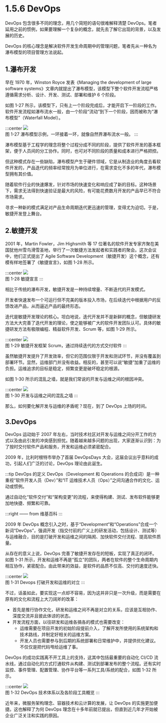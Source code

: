 # 1.5.6 DevOps

DevOps 包含很多不同的理念，用几个简短的语句很难解释清楚 DevOps。笔者延用之前的惯例，如果要理解一个复杂的概念，就先去了解它出现的背景，以及发展的历史。

DevOps 的核心理念是解决软件开发生命周期中的管理问题，笔者先从一种名为瀑布模型的项目管理方法说起。

## 1.瀑布开发

早在 1970 年，Winston Royce 发表《Managing the development of large software systems》文章内就提出了瀑布模型，该模型下整个软件开发流程严格遵循需求分析、设计、开发、测试、部署和维护 6 个阶段。

如图 1-27 所示，该模型下，只有上一个阶段完成后，才能开启下一阶段的工作。软件开发流程如瀑布流水一般，由一个阶段“流动”到下一个阶段，因而被称为“瀑布模型”（Waterfall Model）。

:::center
  ![](../assets/waterfall-model.svg)<br/>
  图 1-27 瀑布模型示例，一环接着一环，就像自然界瀑布流水一般。
:::

瀑布模型基于工程学的理念将整个过程分成不同的阶段，提供了软件开发的基本框架，便于人员间的分工协作。同时，也可对不同阶段的质量和成本进行严格把控。

但这种模式存在一些缺陷，瀑布模型产生于硬件领域，它是从制造业的角度去看软件开发的，产品迭代的频率经常按月为单位进行，在需求变化不多的年代，瀑布模型拥有其价值。

随着软件行业的快速爆发，针对市场的快速变化和响应成了新的目标。这种场景下，需求无法得到快速验证是最大的风险，有可能花费数月开发的产品早已不符合市场需求。

寻求一种新的模式满足对产品生命周期迭代更迅速的管理，变得尤为迫切。于是，敏捷开发登上舞台。

## 2.敏捷开发

2001 年，Martin Fowler，Jim Highsmith 等 17 位著名的软件开发专家齐聚在美国犹他州雪鸟滑雪圣地，举行了一次敏捷方法发起者和实践者的聚会。这次会议中，他们正式提出了 Agile Software Development（敏捷开发）这个概念，还有模有样地签署了《敏捷宣言》，如图 1-28 所示。

:::center
  ![](../assets/agile-word.png)<br/>
  图 1-28 敏捷宣言
:::

相比于传统的瀑布开发，敏捷开发是一种持续增量、不断迭代的开发模式。

开发者快速发布一个可运行但不完美的版本投入市场，在后续迭代中根据用户的反馈改进产品，从而逼近产品的最终形态。

迭代是敏捷开发理论的核心。坦白地说，迭代开发并不是新鲜的概念，但敏捷研发方法大大完善了迭代开发的理论，使之能够被广大的软件开发团队认可。具体的敏捷研发方法有极限编程、精益软件开发、Scrum 等，如图 1-29 所示。

:::center
  ![](../assets/agile-model.png)<br/>
  图 1-29 敏捷开发框架 Scrum，通过持续迭代的方式交付软件
:::

虽然敏捷开发提升了开发效率，但它的范围仅限于开发和测试环节，并没有覆盖到部署环节。显然，运维部门并没有收益。相反的，甚至可以说“敏捷”加重了运维的负担。运维追求的目标是稳定，频繁变更是破坏稳定的根源。

如图 1-30 所示的混乱之墙，就是我们常说的开发与运维之间的根因冲突。

:::center
  ![](../assets/devops-wall.png)<br/>
  图 1-30 开发与运维之间的混乱之墙
:::

那么，如何要化解开发与运维的矛盾呢？现在，到了 DevOps 上场的时间。

## 3.DevOps

DevOps 运动始于 2007 年左右，当时技术社区对开发与运维之间分开工作的方式以及由此引发的冲突感到担忧。随着越来越多问题的出现，大家逐渐认识到：为了按时交付软件产品和服务，开发和运维必须紧密配合。

2009 年，比利时根特市举办了首届 DevOpsDays 大会，这届会议出乎意料的成功，引起人们广泛的讨论，DevOps 理论由此诞生。

:::tip DevOps 的定义
DevOps（Development 和 Operations 的合成词）是一种重视“软件开发人员（Dev）”和“IT 运维技术人员（Ops）”之间沟通合作的文化、运动或惯例。

通过自动化“软件交付”和“架构变更”的流程，来使得构建、测试、发布软件能够更加地快捷、频繁和可靠。

:::right
—— from 维基百科
:::

2009 年 DevOps 概念引入之时，基于“Development“和“Operations”合成一个新词“DevOps”，强调开发（指交付前的广义上的研发活动，包括设计、测试等）与运维融合，目的是打破开发和运维之间的隔阂、加快软件交付流程、提高软件质量。

从存在的意义上说，DevOps 完善了敏捷开发存在的短板，实现了真正的闭环。如图 1-31 所示，开发和运维不再是“孤立”的团队，两者在软件的整个生命周期内相互协作，紧密配合。由此带来的效益，是软件的品质不仅高、交付的速度还快。

:::center
  ![](../assets/devops-2.jpg)<br/>
  图 1-31 Devops 打破开发和运维的对立
:::

不过，话虽如此，要实现这一点却不容易，因为这并非只是一次升级，而是需要在原有的文化和流程上大刀阔斧的改革：

- 首先是推行协作文化，研发和运维之间不再是对立的关系，应该是互相协作、深度交流并且彼此体谅的状态。
- 开发流程方面，以往研发和运维各搞各的模式也需要改变：
  - 运维需要在项目开发的初始阶段提前介入，了解开发所使用的系统架构和技术路线，并制定好相关的运维方案。
  - 开发人员也需要参与到后期的系统部署和日常维护中，并提供优化建议。不仅仅是把代码甩给运维了事。

DevOps 的成功实践离不开工具上的支持，这其中包括最重要的自动化 CI/CD 流水线，通过自动化的方式打通软件从构建、测试到部署发布的整个流程。还有实时监控、事件管理、配置管理、协作平台等一系列工具/系统的配合，如图 1-32 所示。

:::center
  ![](../assets/devops.jpeg)<br/>
  图 1-32 DevOps 技术体系以及各阶段工具概览
:::

近年来，微服务架构理念、容器技术和云计算的发展，让 DevOps 的实施更加便捷。这也解释了为何 DevOps 理念在十多年前就已提出，但直到近几年才开始被企业广泛关注和实践的原因。